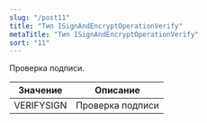```yaml
---
slug: "/post11"
title: "Тип ISignAndEncryptOperationVerify"
metaTitle: "Тип ISignAndEncryptOperationVerify"
sort: "11"
---
```



Проверка подписи.

| Значение | Описание |
| --- | --- | 
| VERIFYSIGN | Проверка подписи |
